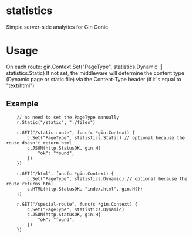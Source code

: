 # statistics
Simple server-side analytics for Gin Gonic

# Usage

On each route: gin.Context.Set("PageType", statistics.Dynamic || statistics.Static)
If not set, the middleware will determine the content type (Dynamic page or static file) via the Content-Type header (if it's equal to "text/html")

## Example

```golang
	// no need to set the PageType manually
	r.Static("/static", "./files")

	r.GET("/static-route", func(c *gin.Context) {
		c.Set("PageType", statistics.Static) // optional because the route doesn't return html
		c.JSON(http.StatusOK, gin.H{
			"ok": "found",
		})
	})

	r.GET("/html", func(c *gin.Context) {
		c.Set("PageType", statistics.Dynamic) // optional because the route returns html
		c.HTML(http.StatusOK, "index.html", gin.H{})
	})

	r.GET("/special-route", func(c *gin.Context) {
		c.Set("PageType", statistics.Dynamic)
		c.JSON(http.StatusOK, gin.H{
			"ok": "found",
		})
	})
```